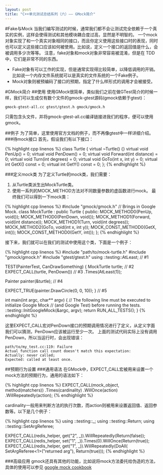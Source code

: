 ```yaml
---
layout: post
title: "C++单元测试总结系列（六）—— GMock简介"
---
```


#Fake与Mock
当我们编写测试的时候，通常我们都不会让测试完全依赖于一个真实的实例，这样会使得测试和其他模块耦合度过高，显然是不明智的。
一个mock对象实现了和一个真实对象相同的接口，而且你定义使用这些接口时的表现，同时也可以定义这些接口应该如何被使用。比如说，定义一个接口的返回值是什么，会被调用多少次等等。
注意，fake对象和mock对象非常容易被混淆，但是在 TDD 中，它们是非常不同的东西。

* Fake对象有可以工作的实现，但是通常实现得比较简单，以降低调用的开销。比如说一个内存文件系统就可以是真实的文件系统的一个Fake例子。
* Mock对象则被预编码了接口的预期，指定了什么样形式的调用才会被接受。

<!--more-->

#GMock简介
##使用
使用GMock很简单，类似我们之前在做GTest简介的时候一样，我们可以生成仅有数个文件的gmock-gtest源码(gmock依赖于gtest)：

    gmock-gtest-all.cc gtest/gtest.h gmock/gmock.h

只需包含头文件，并将gmock-gtest-all.cc编译链接进我们的程序，便可以使用gmock。

##例子
为了简单，这里使用官方文档的例子，而不再像gtest中一样详细介绍。
###待mock接口
首先，假设我们有以下接口：

{% highlight cpp linenos %}
class Turtle {
  virtual ~Turtle() {}
  virtual void PenUp() = 0;
  virtual void PenDown() = 0;
  virtual void Forward(int distance) = 0;
  virtual void Turn(int degrees) = 0;
  virtual void GoTo(int x, int y) = 0;
  virtual int GetX() const = 0;
  virtual int GetY() const = 0;
};
{% endhighlight %}

###定义mock类
为了定义Turtle的mock类，我们需要：
1. 从Turtle类派生出MockTurtle类。
2. 使用一系列的MOCK_METHOD方法对不同数量参数的虚函数进行mock。
最终我们可以得到一下mock类：

{% highlight cpp linenos %}
#include "gmock/gmock.h"  // Brings in Google Mock.
class MockTurtle : public Turtle {
 public:
  MOCK_METHOD0(PenUp, void());
  MOCK_METHOD0(PenDown, void());
  MOCK_METHOD1(Forward, void(int distance));
  MOCK_METHOD1(Turn, void(int degrees));
  MOCK_METHOD2(GoTo, void(int x, int y));
  MOCK_CONST_METHOD0(GetX, int());
  MOCK_CONST_METHOD0(GetY, int());
};
{% endhighlight %}

接下来，我们就可以在我们的测试中使用这个类，下面是一个例子：

{% highlight cpp linenos %}
#include "path/to/mock-turtle.h"
#include "gmock/gmock.h"
#include "gtest/gtest.h"
using ::testing::AtLeast;                     // #1

TEST(PainterTest, CanDrawSomething) {
  MockTurtle turtle;                          // #2
  EXPECT_CALL(turtle, PenDown())              // #3
      .Times(AtLeast(1));

  Painter painter(&turtle);                   // #4

  EXPECT_TRUE(painter.DrawCircle(0, 0, 10));
}                                             // #5

int main(int argc, char** argv) {
  // The following line must be executed to initialize Google Mock
  // (and Google Test) before running the tests.
  ::testing::InitGoogleMock(&argc, argv);
  return RUN_ALL_TESTS();
}
{% endhighlight %}

这里EXPECT_CALL宏对PenDown接口的预期调用情况进行了定义，从定义字面我们可以猜测，PenDown应该被运行至少一次。
上面的测试代码实际上没有调用PenDown，所以当运行时，会出现错误：

    path/to/my_test.cc:119: Failure
    Actual function call count doesn't match this expectation:
    Actually: never called;
    Expected: called at least once.

##预期行为设置
###通用语法
在GMock中，EXPECT_CALL宏被用来设置一个mock方法的预期行为，通用的语法如下：

{% highlight cpp linenos %}
EXPECT_CALL(mock_object, method(matchers))
    .Times(cardinality)
    .WillOnce(action)
    .WillRepeatedly(action);
{% endhighlight %}

cardinality一般用来判断方法的执行次数，而action则被用来设置返回值、返回参数等。以下是几个例子：

{% highlight cpp linenos %}
using ::testing::_;
using ::testing::Return;
using ::testing::SetArgReferee;

EXPECT_CALL(redis_helper, get("2", _)).WillRepeatedly(Return(false));
EXPECT_CALL(redis_helper, set("1", _)).Times(0).WillOnce(Return(true));
EXPECT_CALL(redis_helper, get("1", _)).WillRepeatedly(DoAll(
      SetArgReferee<1>("returned arg"),
      Return(true)));
{% endhighlight %}

###高级应用
gmock还具有其他的功能，比如说将mock方法委托给伪造的方法，具体的使用可以参见
[google mock cookbook](https://code.google.com/p/googlemock/wiki/CookBook)
